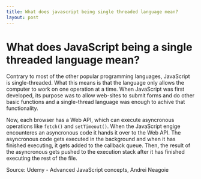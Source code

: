 ```yaml
---
title: What does javascript being single threaded language mean?
layout: post
---
```


# What does JavaScript being a single threaded language mean?

Contrary to most of the other popular programming languages, JavaScript is single-threaded. What this means is that the language only allows the computer to work on one operation at a time.
When JavaScript was first developed, its purpose was to allow web-sites to submit forms and do other basic functions and a single-thread language was enough to achive that functionality.

Now, each browser has a Web API, which can execute asyncronous operations like `fetch()` and `setTimeout()`. When the JavaScript engige encounteres an asyncronous code it hands it over to the Web API. The asyncronous code gets executed in the background and when it has finished executing, it gets added to the callback queue. Then, the result of the asyncronous gets pushed to the execution stack after it has finished executing the rest of the file.

Source: Udemy - Advanced JavaScript concepts, Andrei Neagoie
